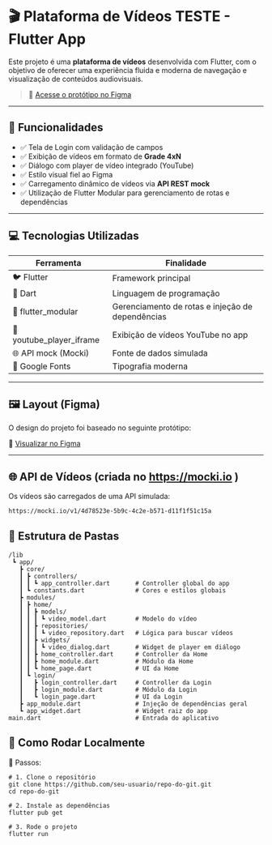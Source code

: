 # 🎬 Plataforma de Vídeos TESTE - Flutter App

Este projeto é uma **plataforma de vídeos** desenvolvida com Flutter, com o objetivo de oferecer uma experiência fluida e moderna de navegação e visualização de conteúdos audiovisuais.

> 🔗 [Acesse o protótipo no Figma](https://www.figma.com/proto/FGeRIvXu0Oh78OEzGTEeWL/Untitled?node-id=0-1&p=f&t=poOCuvq6qEiLbwcw-0&scaling=scale-down&content-scaling=fixed&page-id=0%3A1)

---

## 📱 Funcionalidades

- ✅ Tela de Login com validação de campos
- ✅ Exibição de vídeos em formato de **Grade 4xN**
- ✅ Diálogo com player de vídeo integrado (YouTube)
- ✅ Estilo visual fiel ao Figma
- ✅ Carregamento dinâmico de vídeos via **API REST mock**
- ✅ Utilização de Flutter Modular para gerenciamento de rotas e dependências

---

## 💻 Tecnologias Utilizadas

| Ferramenta              | Finalidade                                         |
|-------------------------|----------------------------------------------------|
| 🐦 Flutter               | Framework principal                                |
| 🎯 Dart                  | Linguagem de programação                           |
| 🧱 flutter_modular       | Gerenciamento de rotas e injeção de dependências   |
| 🎥 youtube_player_iframe | Exibição de vídeos YouTube no app                 |
| 🌐 API mock (Mocki)      | Fonte de dados simulada                           |
| 🎨 Google Fonts          | Tipografia moderna                                |

---

## 🖼️ Layout (Figma)

O design do projeto foi baseado no seguinte protótipo:

🔗 [Visualizar no Figma](https://www.figma.com/proto/FGeRIvXu0Oh78OEzGTEeWL/Untitled?node-id=0-1&p=f&t=poOCuvq6qEiLbwcw-0&scaling=scale-down&content-scaling=fixed&page-id=0%3A1)

---

## 🌐 API de Vídeos (criada no https://mocki.io )

Os vídeos são carregados de uma API simulada:

```bash
https://mocki.io/v1/4d78523e-5b9c-4c2e-b571-d11f1f51c15a
```
## 📂 Estrutura de Pastas
```
/lib
 ┗ app/
   ┣ core/
   ┃ ┣ controllers/
   ┃ ┃ ┗ app_controller.dart       # Controller global do app
   ┃ ┗ constants.dart              # Cores e estilos globais
   ┣ modules/
   ┃ ┣ home/
   ┃ ┃ ┣ models/
   ┃ ┃ ┃ ┗ video_model.dart        # Modelo do vídeo
   ┃ ┃ ┣ repositories/
   ┃ ┃ ┃ ┗ video_repository.dart   # Lógica para buscar vídeos
   ┃ ┃ ┣ widgets/
   ┃ ┃ ┃ ┗ video_dialog.dart       # Widget de player em diálogo
   ┃ ┃ ┣ home_controller.dart      # Controller da Home
   ┃ ┃ ┣ home_module.dart          # Módulo da Home
   ┃ ┃ ┗ home_page.dart            # UI da Home
   ┃ ┗ login/
   ┃   ┣ login_controller.dart     # Controller da Login
   ┃   ┣ login_module.dart         # Módulo da Login
   ┃   ┗ login_page.dart           # UI da Login
   ┣ app_module.dart               # Injeção de dependências geral
   ┗ app_widget.dart               # Widget raiz do app
main.dart                          # Entrada do aplicativo

```

## 🚀 Como Rodar Localmente
🔧 Passos:
```
# 1. Clone o repositório
git clone https://github.com/seu-usuario/repo-do-git.git
cd repo-do-git

# 2. Instale as dependências
flutter pub get

# 3. Rode o projeto
flutter run

```
